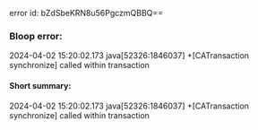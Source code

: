 error id: bZdSbeKRN8u56PgczmQBBQ==
### Bloop error:

2024-04-02 15:20:02.173 java[52326:1846037] +[CATransaction synchronize] called within transaction
#### Short summary: 

2024-04-02 15:20:02.173 java[52326:1846037] +[CATransaction synchronize] called within transaction